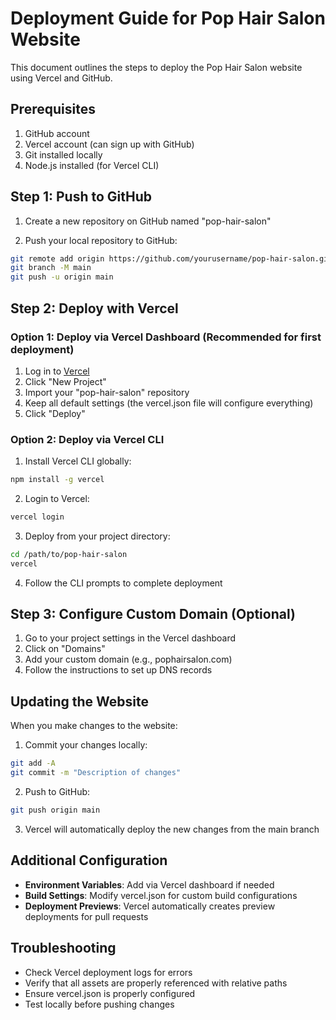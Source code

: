 # Deployment Guide for Pop Hair Salon Website

This document outlines the steps to deploy the Pop Hair Salon website using Vercel and GitHub.

## Prerequisites

1. GitHub account
2. Vercel account (can sign up with GitHub)
3. Git installed locally
4. Node.js installed (for Vercel CLI)

## Step 1: Push to GitHub

1. Create a new repository on GitHub named "pop-hair-salon"

2. Push your local repository to GitHub:
```bash
git remote add origin https://github.com/yourusername/pop-hair-salon.git
git branch -M main
git push -u origin main
```

## Step 2: Deploy with Vercel

### Option 1: Deploy via Vercel Dashboard (Recommended for first deployment)

1. Log in to [Vercel](https://vercel.com)
2. Click "New Project"
3. Import your "pop-hair-salon" repository
4. Keep all default settings (the vercel.json file will configure everything)
5. Click "Deploy"

### Option 2: Deploy via Vercel CLI

1. Install Vercel CLI globally:
```bash
npm install -g vercel
```

2. Login to Vercel:
```bash
vercel login
```

3. Deploy from your project directory:
```bash
cd /path/to/pop-hair-salon
vercel
```

4. Follow the CLI prompts to complete deployment

## Step 3: Configure Custom Domain (Optional)

1. Go to your project settings in the Vercel dashboard
2. Click on "Domains"
3. Add your custom domain (e.g., pophairsalon.com)
4. Follow the instructions to set up DNS records

## Updating the Website

When you make changes to the website:

1. Commit your changes locally:
```bash
git add -A
git commit -m "Description of changes"
```

2. Push to GitHub:
```bash
git push origin main
```

3. Vercel will automatically deploy the new changes from the main branch

## Additional Configuration

- **Environment Variables**: Add via Vercel dashboard if needed
- **Build Settings**: Modify vercel.json for custom build configurations
- **Deployment Previews**: Vercel automatically creates preview deployments for pull requests

## Troubleshooting

- Check Vercel deployment logs for errors
- Verify that all assets are properly referenced with relative paths
- Ensure vercel.json is properly configured
- Test locally before pushing changes